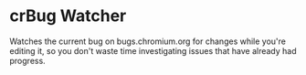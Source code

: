 # crBug Watcher
Watches the current bug on bugs.chromium.org for changes while you're editing it, so you don't waste time investigating issues that have already had progress.